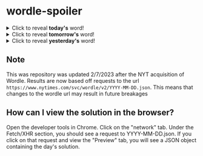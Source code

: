 # wordle-spoiler

<details>
  <summary>Click to reveal <b>today's</b> word!</summary>
  <br>
  <b> froze </b>
</details>

<details>
  <summary>Click to reveal <b>tomorrow's</b> word!</summary>
  <br>
  <b> whale </b>
</details>

<details>
  <summary>Click to reveal <b>yesterday's</b> word!</summary>
  <br>
  <b> burly </b>
</details>

## Note
This was repository was updated 2/7/2023 after the NYT acquisition of Wordle. Results are now based off requests to the url `https://www.nytimes.com/svc/wordle/v2/YYYY-MM-DD.json`. This means that changes to the wordle url may result in future breakages

## How can I view the solution in the browser?
Open the developer tools in Chrome. Click on the "network" tab. Under the Fetch/XHR section, you should see a request to YYYY-MM-DD.json. If you click on that request and view the "Preview" tab, you will see a JSON object containing the day's solution.